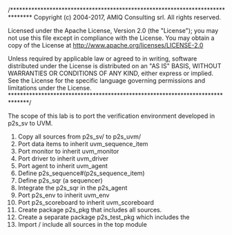 /*******************************************************************************
Copyright (c) 2004-2017, AMIQ Consulting srl. All rights reserved.

Licensed under the Apache License, Version 2.0 (the "License");
you may not use this file except in compliance with the License.
You may obtain a copy of the License at
    http://www.apache.org/licenses/LICENSE-2.0

Unless required by applicable law or agreed to in writing, software
distributed under the License is distributed on an "AS IS" BASIS,
WITHOUT WARRANTIES OR CONDITIONS OF ANY KIND, either express or implied.
See the License for the specific language governing permissions and
limitations under the License.
******************************************************************************/

The scope of this lab is to port the verification environment developed in p2s_sv to UVM.

1. Copy all sources from p2s_sv/ to p2s_uvm/
2. Port data items to inherit uvm_sequence_item
3. Port monitor to inherit uvm_monitor
4. Port driver to inherit uvm_driver
5. Port agent to inherit uvm_agent
6. Define p2s_sequence#(p2s_sequence_item)
7. Define p2s_sqr (a sequencer)
8. Integrate the p2s_sqr in the p2s_agent
9. Port p2s_env to inherit uvm_env
10. Port p2s_scoreboard to inherit uvm_scoreboard
11. Create package p2s_pkg that includes all sources.
12. Create a separate package p2s_test_pkg which includes the
13. Import / include all sources in the top module 